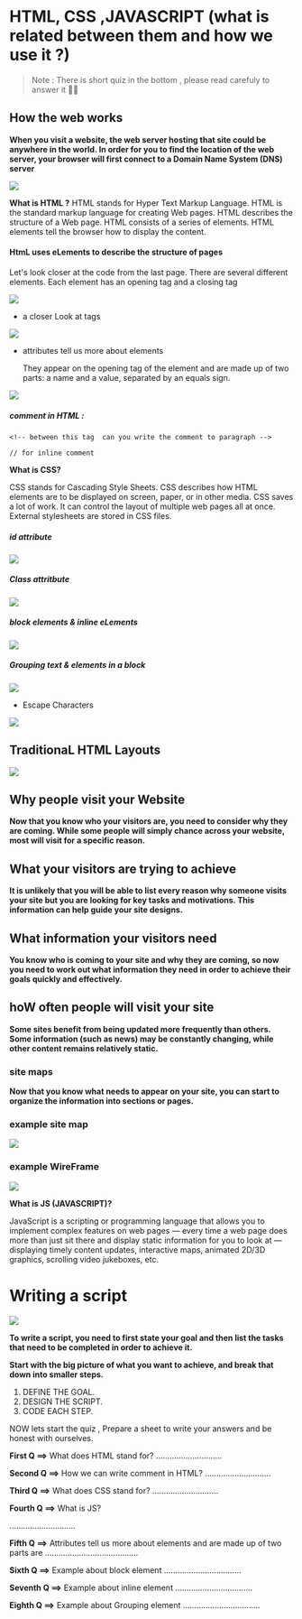 # HTML, CSS ,JAVASCRIPT (what is related between them and how we use it ?)  


>Note : There is short quiz in the bottom , please read carefuly to answer it 💪😎

##  How the web works


**When you visit a website, the web server hosting that site could be anywhere in the world. In order for you to find the location of the web server, your browser will first connect to a Domain Name System (DNS) server**

![](https://res.cloudinary.com/practicaldev/image/fetch/s--FV2E32tr--/c_limit%2Cf_auto%2Cfl_progressive%2Cq_auto%2Cw_880/https://image.slidesharecdn.com/lecture-2-160922145406/95/web-design-how-the-web-works-9-638.jpg)

**What is HTML ?**
     HTML stands for Hyper Text Markup Language. HTML is the standard markup language for creating Web pages. HTML describes the structure of a Web page. HTML consists of a series of elements. HTML elements tell the browser how to display the content. 
#### HtmL uses eLements to describe the structure of pages

Let's look closer at the code from the last page. There are several different elements. Each element has an opening tag and a closing tag 

![](https://thelinuxos.com/wp-content/uploads/2019/06/Screenshot_32.png)

* a closer Look at tags

![](https://i.ytimg.com/vi/E53PvtDo6qE/maxresdefault.jpg)

* attributes tell us more about elements


   They appear on the opening tag of the element and are made up of two parts: a name and a value, separated by an equals sign.

![](https://miro.medium.com/max/800/0*w1RvjHyKkb_mihOk.jpg)

##### comment in HTML : 
```
<!-- between this tag  can you write the comment to paragraph -->
```
```
// for inline comment
```
**What is CSS?**

CSS stands for Cascading Style Sheets. CSS describes how HTML elements are to be displayed on screen, paper, or in other media. CSS saves a lot of work. It can control the layout of multiple web pages all at once. External stylesheets are stored in CSS files.


##### id attribute
![](https://d2h0cx97tjks2p.cloudfront.net/blogs/wp-content/uploads/sites/2/2020/07/html-id-attribute-df.jpg)

##### Class attritbute
![](https://i.stack.imgur.com/FDtdN.png)

##### block elements & inline eLements

![](https://www.differencebetween.com/wp-content/uploads/2018/02/Difference-Between-Block-and-Inline-Elements-fig-1.png)

##### Grouping text & elements in a block

![](https://www.w3docs.com/uploads/media/default/0001/01/fd6a4fc8b93ee105fe369b6b535a94a998970e4b.png)

* Escape Characters

![](https://i.pinimg.com/originals/e9/06/5f/e9065fb4413e79caec092dbc14e1a6cf.jpg)

## TraditionaL HTML Layouts

![](https://csharpcorner.azureedge.net/UploadFile/b5be7f/working-with-new-semantic-elements-in-html5-along-with-html/Images/Html%20Basic%20Structure%20Image.png)


## Why people visit your Website 
**Now that you know who your visitors are, you need to consider why they are coming. While some people will simply chance across your website, most will visit for a specific reason.**

## What your visitors are trying to achieve
**It is unlikely that you will be able to list every reason why someone visits your site but you are looking for key tasks and motivations. This information can help guide your site designs.**

## What information your visitors need
**You know who is coming to your site and why they are coming, so now you need to work out what information they need in order to achieve their goals quickly and effectively.**

## hoW often people will visit your site
**Some sites benefit from being updated more frequently than others. Some information (such as news) may be constantly changing, while other content remains relatively static.**

### site maps
**Now that you know what needs to appear on your site, you can start to organize the information into sections or pages.**
### example site map
![](https://landing.moqups.com/img/content/diagrams/site-maps/ecommerce-shop-sitemap-template.png)

### example WireFrame

![](https://d1dlalugb0z2hd.cloudfront.net/handbooks/agile-handbook/wireframe/01-youtube-wireframe-example.png)

**What is JS (JAVASCRIPT)?**

JavaScript is a scripting or programming language that allows you to implement complex features on web pages — every time a web page does more than just sit there and display static information for you to look at — displaying timely content updates, interactive maps, animated 2D/3D graphics, scrolling video jukeboxes, etc.

# Writing a script 

![](https://bootstrapstudio.io/assets/img/tutorials/writing-js/javascript%20editor.png)

**To write a script, you need to first state your goal and then list the tasks that need to be completed in order to achieve it.**

**Start with the big picture of what you want to achieve, and break that down into smaller steps.**

1. DEFINE THE GOAL.
2. DESIGN THE SCRIPT.
3. CODE EACH STEP.

NOW lets start the quiz , Prepare a sheet to write your answers and be honest with ourselves.

**First Q ==>**
What does HTML stand for? 
.............................

**Second Q ==>** 
How we can write comment in HTML?
.............................

**Third Q ==>**
What does CSS stand for?
.............................


**Fourth Q ==>**
What is JS?

.............................

 **Fifth Q ==>**
Attributes tell us more about elements and are made up of two parts are .........................................

**Sixth Q ==>**
Example about block element 
 ..................................

 **Seventh Q ==>**
Example about inline element 
 ..................................

 **Eighth Q ==>**
Example about Grouping element 
 ..................................